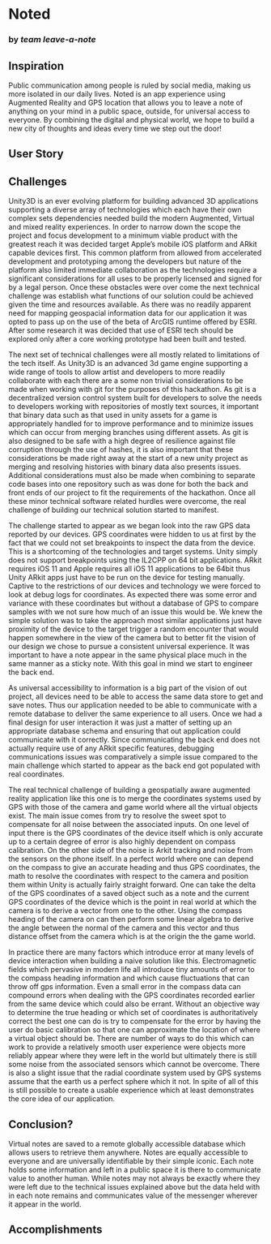 # Noted
### by *team leave-a-note*



## Inspiration

Public communication among people is ruled by social media, making us more isolated in our daily lives. Noted is an app experience using Augmented Reality and GPS location that allows you to leave a note of anything on your mind in a public space, outside, for universal access to everyone. By combining the digital and physical world, we hope to build a new city of thoughts and ideas every time we step out the door!

## User Story

## Challenges

Unity3D is an ever evolving platform for building advanced 3D applications supporting a diverse array of technologies which each have their own complex sets dependencies needed build the modern Augmented, Virtual and mixed reality experiences.  In order to narrow down the scope the project and focus development to a minimum viable product with the greatest reach it was decided target Apple’s mobile iOS platform and ARkit capable devices first.  This common platform from allowed from accelerated development and prototyping  among the developers but nature of the platform also limited immediate collaboration as the technologies require a significant considerations for all uses to be properly licensed and signed for by a legal person.  Once these obstacles were over come the next technical challenge was establish what functions of our solution could be achieved given the time and resources available.  As there was no readily apparent need for mapping geospacial information data for our application it was opted to pass up on the use of the beta of ArcGIS runtime offered by ESRI.  After some research it was decided  that use of ESRI tech should be explored only after a core working prototype had been built and tested.

The next set of technical challenges were all mostly related to limitations of the tech itself.  As Unity3D is an advanced 3d game engine supporting a wide range of tools to allow artist and developers to more readily collaborate with each there are a some non trivial considerations to be made when working with git for the purposes of this hackathon.  As git is a decentralized version control system built for developers to solve the needs to developers working with repositories of mostly text sources, it important that binary data such as that used in unity assets for a game is appropriately handled for to improve performance and to minimize issues which can occur from merging branches using different assets.   As git is also designed to be safe with a high degree of resilience against file corruption through the use of hashes, it is also important that these considerations be made right away at the start of a new unity project as merging and resolving histories with binary data also presents issues.  Additional considerations must also be made when combining to separate code bases into one repository such as was done for both the back and front ends of our project to fit the  requirements of the hackathon.  Once all these minor technical software related hurdles were overcome, the real challenge of building our technical solution started to manifest.

The challenge started to appear as we began look into the raw GPS data reported by our devices.  GPS coordinates were hidden to us at first by the fact that we could not set breakpoints to inspect the data from the device.  This is a shortcoming of the technologies and target systems.  Unity simply does not support breakpoints using the IL2CPP on 64 bit applications.  ARkit requires iOS 11 and Apple requires all iOS 11 applications to be 64bit thus Unity ARkit apps just have to be run on the device for testing manually.  Captive to the restrictions of our devices and technology we were forced to look at debug logs for coordinates.  As expected there was some error and variance with these coordinates but without a database of GPS to compare samples with we not sure how much of an issue this would be.  We knew the simple solution was to take the approach most similar applications just have proximity of the device to the target trigger a random encounter that would happen somewhere in the view of the camera but to better fit the vision of our design we chose to pursue a consistent universal experience.  It was important to have a note appear in the same physical place much in the same manner as a sticky note.  With this goal in mind we start to engineer the back end. 

As universal accessibility to information is a big part of the vision of out project, all devices need to be able to access the same data store to get and save notes.  Thus our application needed to be able to communicate with a remote database to deliver the same experience to all users.  Once we had a final design for user interaction it was just a matter of setting up an appropriate database schema and ensuring that out application could communicate with it correctly.  Since communicating the back end does not actually require use of any ARkit specific features, debugging communications issues was comparatively a simple issue compared to the main challenge which started to appear as the back end got populated with real coordinates.   

The real technical challenge of building a geospatially aware augmented reality application like this one is to merge the coordinates systems used by GPS with those of the camera and game world where all the virtual objects exist.  The main issue comes from try to resolve the sweet spot to compensate for all noise between the associated inputs.  On one level of input there is the GPS coordinates of the device itself which is only accurate up to a certain degree of error is also highly dependent on compass calibration.  On the other side of the noise is Arkit tracking and noise from the sensors on the phone itself.  In a perfect world where one can depend on the compass to give an accurate heading and thus GPS coordinates, the math to resolve the coordinates with respect to the camera and position them within Unity is actually fairly straight forward.  One can take the delta of the GPS coordinates of a saved object such as a note and the current GPS coordinates of the device which is the point in real world at which the camera is to derive a vector from one to the other.  Using the compass heading of the camera on can then perform some linear algebra to derive the angle between the normal of the camera and this  vector and thus distance offset from the camera which is at the origin the the game world.

In practice there are many factors which introduce error at many levels of device interaction when building a naive solution like this.  Electromagnetic fields which pervasive in modern life all introduce tiny amounts of error to the compass heading information and which cause fluctuations that can throw off gps information.  Even a small error in the compass data can compound errors when dealing with the GPS coordinates recorded earlier from the same device which could also be errant.  Without an objective way to determine the true heading or which set of coordinates is authoritatively correct the best one can do is try to compensate for the error by having the user do basic calibration so that one can approximate the location of where a virtual object should be.  There are number of ways to do this which can work to provide a relatively smooth user experience were objects more reliably appear where they were left in the world but ultimately there is still some noise from the associated sensors which cannot be overcome.  There is also a slight issue that the radial coordinate system used by GPS systems assume that the earth us a perfect sphere which it not.  In spite of all of this is still possible to create a usable experience which at least demonstrates the core idea of our application.  


## Conclusion?

Virtual notes are saved to a remote globally accessible database which allows users to retrieve them anywhere.  Notes are equally accessible to everyone and are universally identifiable by their simple iconic.  Each note holds some information and left in a public space it is there to communicate value to another human.  While notes may not always be exactly where they were left due to the technical issues explained above but the data held with in each note remains and communicates value of the messenger wherever it appear in the world.  

## Accomplishments

